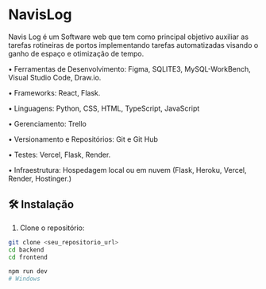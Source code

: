 # NavisLog
Navis Log é um Software web que tem como principal objetivo auxiliar as tarefas rotineiras de portos implementando tarefas automatizadas visando o ganho de espaço e otimização de tempo.


• Ferramentas de Desenvolvimento: Figma, SQLITE3, MySQL-WorkBench,
Visual Studio Code, Draw.io.


• Frameworks: React, Flask.


• Linguagens: Python, CSS, HTML, TypeScript, JavaScript


• Gerenciamento: Trello


• Versionamento e Repositórios: Git e Git Hub


• Testes: Vercel, Flask, Render.


• Infraestrutura: Hospedagem local ou em nuvem (Flask, Heroku, Vercel, Render,
Hostinger.) 

## 🛠 Instalação

1. Clone o repositório:

```bash
git clone <seu_repositorio_url>
cd backend
cd frontend

npm run dev
# Windows
